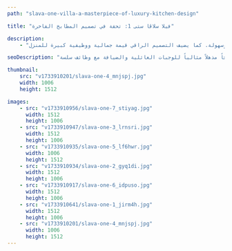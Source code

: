 ```yaml
---
path: "slava-one-villa-a-masterpiece-of-luxury-kitchen-design"

title: "فيلا سلاڤا ستی 1: تحفة في تصميم المطابخ الفاخرة"

description:
    - "قمنا بتصميم مطبخ فاخر مميز لفيلا تقع في سلافا ستي. اختار فريقنا بعناية فائقة أجود المواد وأحدث الأجهزة لإنشاء مساحة طهي مثالية. يتميز المطبخ بمساحة رحبة تتيح حرية الحركة، مع حلول تخزين أنيقة ومدروسة. حرصنا على تحقيق التوازن المثالي بين الجمال والوظيفة العملية. سواء كان الأمر يتعلق بإعداد الوجبات العائلية أو استضافة حفلات العشاء، يجعل هذا المطبخ المتميز كل لحظة أكثر متعة وسهولة. كما يضيف التصميم الراقي قيمة جمالية ووظيفية كبيرة للمنزل."

seoDescription: "اكتشف تصميم المطبخ الفاخر في فيلا سلافا ستي مع مواد متميزة وأجهزة حديثة وحلول تخزين ذكية. قم بتحويل مساحتك مع مصممينا الخبراء. أنشئ مطبخاً مذهلاً مثالياً للوجبات العائلية والضيافة مع وظائف سلسة."

thumbnail:
    src: "v1733910201/slava-one-4_mnjspj.jpg"
    width: 1006
    height: 1512

images:
    - src: "v1733910956/slava-one-7_stiyag.jpg"
      width: 1512
      height: 1006
    - src: "v1733910947/slava-one-3_lrnsri.jpg"
      width: 1512
      height: 1006
    - src: "v1733910935/slava-one-5_lf6hwr.jpg"
      width: 1006
      height: 1512
    - src: "v1733910934/slava-one-2_gyq1di.jpg"
      width: 1512
      height: 1006
    - src: "v1733910917/slava-one-6_idpuso.jpg"
      width: 1512
      height: 1006
    - src: "v1733910641/slava-one-1_jirm4h.jpg"
      width: 1512
      height: 1006
    - src: "v1733910201/slava-one-4_mnjspj.jpg"
      width: 1006
      height: 1512
---
```

